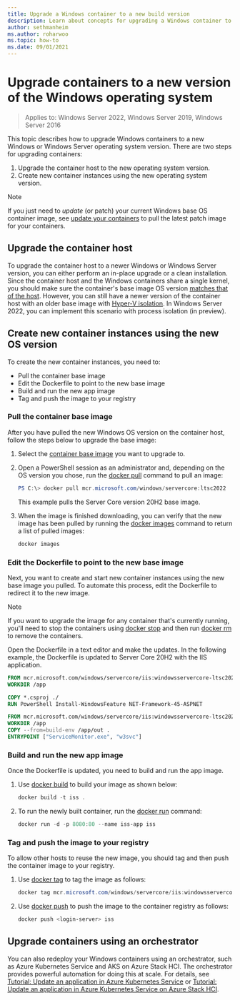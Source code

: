 ```yaml
---
title: Upgrade a Windows container to a new build version
description: Learn about concepts for upgrading a Windows container to a newer build version.
author: sethmanheim
ms.author: roharwoo
ms.topic: how-to
ms.date: 09/01/2021
---
```


# Upgrade containers to a new version of the Windows operating system

> Applies to: Windows Server 2022, Windows Server 2019, Windows Server 2016

This topic describes how to upgrade Windows containers to a new Windows or Windows Server operating system version. There are two steps for upgrading containers:

1. Upgrade the container host to the new operating system version.
1. Create new container instances using the new operating system version.

> [!NOTE]
> If you just need to _update_ (or patch) your current Windows base OS container image, see [update your containers](../deploy-containers/update-containers.md) to pull the latest patch image for your containers.

## Upgrade the container host

To upgrade the container host to a newer Windows or Windows Server version, you can either perform an in-place upgrade or a clean installation. Since the container host and the Windows containers share a single kernel, you should make sure the container's base image OS version [matches that of the host](./version-compatibility.md#matching-container-host-version-with-container-image-versions). However, you can still have a newer version of the container host with an older base image with [Hyper-V isolation](../manage-containers/hyperv-container.md#hyper-v-isolation). In Windows Server 2022, you can implement this scenario with process isolation (in preview).

## Create new container instances using the new OS version

To create the new container instances, you need to:

- Pull the container base image
- Edit the Dockerfile to point to the new base image
- Build and run the new app image
- Tag and push the image to your registry

### Pull the container base image

After you have pulled the new Windows OS version on the container host, follow the steps below to upgrade the base image:

1. Select the [container base image](../manage-containers/container-base-images.md) you want to upgrade to.

2. Open a PowerShell session as an administrator and, depending on the OS version you chose, run the [docker pull](https://docs.docker.com/engine/reference/commandline/pull/) command to pull an image:

   ```powershell
   PS C:\> docker pull mcr.microsoft.com/windows/servercore:ltsc2022
   ```

   This example pulls the Server Core version 20H2 base image.

3. When the image is finished downloading, you can verify that the new image has been pulled by running the [docker images](https://docs.docker.com/engine/reference/commandline/images/) command to return a list of pulled images:

   ```powershell
   docker images
   ```

### Edit the Dockerfile to point to the new base image

Next, you want to create and start new container instances using the new base image you pulled. To automate this process, edit the Dockerfile to redirect it to the new image.

> [!NOTE]
> If you want to upgrade the image for any container that's currently running, you'll need to stop the containers using [docker stop](https://docs.docker.com/engine/reference/commandline/stop/) and then run [docker rm](https://docs.docker.com/engine/reference/commandline/rm/) to remove the containers.

Open the Dockerfile in a text editor and make the updates. In the following example, the Dockerfile is updated to Server Core 20H2 with the IIS application.

```dockerfile
FROM mcr.microsoft.com/windows/servercore/iis:windowsservercore-ltsc2022 AS build-env
WORKDIR /app

COPY *.csproj ./
RUN PowerShell Install-WindowsFeature NET-Framework-45-ASPNET

FROM mcr.microsoft.com/windows/servercore/iis:windowsservercore-ltsc2022
WORKDIR /app
COPY --from=build-env /app/out .
ENTRYPOINT ["ServiceMonitor.exe", "w3svc"]
```

### Build and run the new app image

Once the Dockerfile is updated, you need to build and run the app image.

1. Use [docker build](https://docs.docker.com/engine/reference/commandline/build/) to build your image as shown below:

   ```powershell
   docker build -t iss .
   ```

2. To run the newly built container, run the [docker run](https://docs.docker.com/engine/reference/commandline/run/) command:

   ```powershell
   docker run -d -p 8080:80 --name iss-app iss
   ```

### Tag and push the image to your registry

To allow other hosts to reuse the new image, you should tag and then push the container image to your registry.

1. Use [docker tag](https://docs.docker.com/engine/reference/commandline/tag/) to tag the image as follows:

   ```powershell
   docker tag mcr.microsoft.com/windows/servercore/iis:windowsservercore-ltsc2022 <login-server>/iss
   ```

2. Use [docker push](https://docs.docker.com/engine/reference/commandline/push/) to push the image to the container registry as follows:

   ```powershell
   docker push <login-server> iss
   ```

## Upgrade containers using an orchestrator

You can also redeploy your Windows containers using an orchestrator, such as Azure Kubernetes Service and AKS on Azure Stack HCI. The orchestrator provides powerful automation for doing this at scale. For details, see [Tutorial: Update an application in Azure Kubernetes Service](/azure/aks/tutorial-kubernetes-app-update?tabs=azure-cli) or [Tutorial: Update an application in Azure Kubernetes Service on Azure Stack HCI](/azure-stack/aks-hci/tutorial-kubernetes-app-update).
